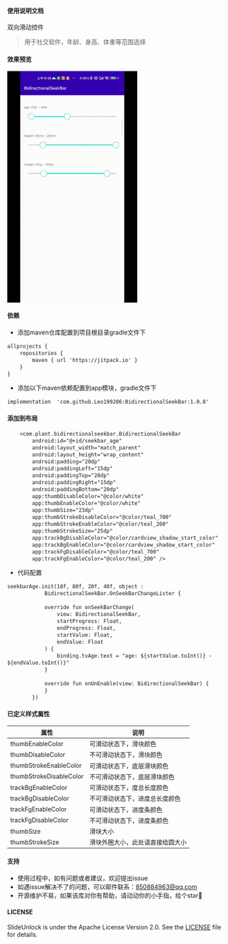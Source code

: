 #### 使用说明文档

双向滑动控件
> 用于社交软件，年龄、身高、体重等范围选择

#### 效果预览

<img src="https://github.com/Leo199206/BidirectionalSeekBar/blob/main/device-2021-11-21-105818.gif?raw=true" width="300" heght="500" align=center />

#### 依赖

+ 添加maven仓库配置到项目根目录gradle文件下

```
allprojects {
    repositories {
        maven { url 'https://jitpack.io' }
    }
}
```

+ 添加以下maven依赖配置到app模块，gradle文件下

```
implementation  'com.github.Leo199206:BidirectionalSeekBar:1.0.8'
```

#### 添加到布局

```
    <com.plant.bidirectionalseekbar.BidirectionalSeekBar
        android:id="@+id/seekbar_age"
        android:layout_width="match_parent"
        android:layout_height="wrap_content"
        android:padding="20dp"
        android:paddingLeft="15dp"
        android:paddingTop="20dp"
        android:paddingRight="15dp"
        android:paddingBottom="20dp"
        app:thumbDisableColor="@color/white"
        app:thumbEnableColor="@color/white"
        app:thumbSize="23dp"
        app:thumbStrokeDisableColor="@color/teal_700"
        app:thumbStrokeEnableColor="@color/teal_200"
        app:thumbStrokeSize="25dp"
        app:trackBgDisableColor="@color/cardview_shadow_start_color"
        app:trackBgEnableColor="@color/cardview_shadow_start_color"
        app:trackFgDisableColor="@color/teal_700"
        app:trackFgEnableColor="@color/teal_200" />

```

+ 代码配置

```
seekbarAge.init(18f, 80f, 20f, 40f, object :
            BidirectionalSeekBar.OnSeekBarChangeLister {

            override fun onSeekBarChange(
                view: BidirectionalSeekBar,
                startProgress: Float,
                endProgress: Float,
                startValue: Float,
                endValue: Float
            ) {
                binding.tvAge.text = "age: ${startValue.toInt()} - ${endValue.toInt()}"
            }

            override fun onUnEnable(view: BidirectionalSeekBar) {
            }
        })

```

#### 已定义样式属性

| 属性  | 说明 |
| --- | --- |
| thumbEnableColor | 可滑动状态下，滑块颜色 |
| thumbDisableColor | 不可滑动状态下，滑块颜色 |
| thumbStrokeEnableColor | 可滑动状态下，底层滑块颜色 |
| thumbStrokeDisableColor | 不可滑动状态下，底层滑块颜色  |
| trackBgEnableColor | 可滑动状态下，度总长度颜色  | 
| trackBgDisableColor | 不可滑动状态下，进度总长度颜色 | 
| trackFgEnableColor | 可滑动状态下，进度条颜色  |
| trackFgDisableColor | 不可滑动状态下，进度条颜色  | 
| thumbSize | 滑块大小 | 
| thumbStrokeSize | 滑块外圈大小，此处请直接给圆大小 |

#### 支持

+ 使用过程中，如有问题或者建议，欢迎提出issue
+ 如遇issue解决不了的问题，可以邮件联系：850884963@qq.com
+ 开源维护不易，如果该库对你有帮助，请动动你的小手指，给个star🤩

#### LICENSE

SlideUnlock is under the Apache License Version 2.0. See
the [LICENSE](https://raw.githubusercontent.com/Leo199206/SlideUnlock/main/LICENSE) file for
details.
